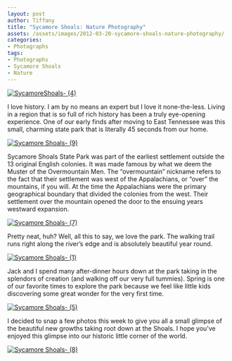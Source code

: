 ```yaml
---
layout: post
author: Tiffany
title: "Sycamore Shoals: Nature Photography"
assets: /assets/images/2012-03-20-sycamore-shoals-nature-photography/
categories: 
- Photographs
tags: 
- Photographs
- Sycamore Shoals
- Nature
---
```


[![](jekyll_uploads/2012/03/Sycamore-Shoals-4-575x382.jpg "SycamoreShoals- (4)")](http://www.sweetpeonies.com/2012/03/sycamore-shoals-nature-photography/sycamore-shoals-4/)

I love history. I am by no means an expert but I love it none-the-less. Living in a region that is so full of rich history has been a truly eye-opening experience. One of our early finds after moving to East Tennessee was this small, charming state park that is literally 45 seconds from our home.

[![](jekyll_uploads/2012/03/Sycamore-Shoals-9-575x382.jpg "Sycamore Shoals- (9)")](http://www.sweetpeonies.com/2012/03/sycamore-shoals-nature-photography/sycamore-shoals-9/)

Sycamore Shoals State Park was part of the earliest settlement outside the 13 original English colonies. It was made famous by what we deem the Muster of the Overmountain Men. The “overmountain” nickname refers to the fact that their settlement was west of the Appalachians, or “over” the mountains, if you will. At the time the Appalachians were the primary geographical boundary that divided the colonies from the west. Their settlement over the mountain opened the door to the ensuing years westward expansion.

[![](jekyll_uploads/2012/03/Sycamore-Shoals-7-575x382.jpg "Sycamore Shoals- (7)")](http://www.sweetpeonies.com/2012/03/sycamore-shoals-nature-photography/sycamore-shoals-7/)

Pretty neat, huh? Well, all this to say, we love the park. The walking trail runs right along the river’s edge and is absolutely beautiful year round.

[![](jekyll_uploads/2012/03/Sycamore-Shoals-1-575x382.jpg "Sycamore Shoals- (1)")](http://www.sweetpeonies.com/2012/03/sycamore-shoals-nature-photography/sycamore-shoals-1/)

Jack and I spend many after-dinner hours down at the park taking in the splendors of creation (and walking off our very full tummies). Spring is one of our favorite times to explore the park because we feel like little kids discovering some great wonder for the very first time.

[![](jekyll_uploads/2012/03/Sycamore-Shoals-5-575x382.jpg "Sycamore Shoals- (5)")](http://www.sweetpeonies.com/2012/03/sycamore-shoals-nature-photography/sycamore-shoals-5/)

I decided to snap a few photos this week to give you all a small glimpse of the beautiful new growths taking root down at the Shoals. I hope you’ve enjoyed this glimpse into our historic little corner of the world.

[![](jekyll_uploads/2012/03/Sycamore-Shoals-8-575x436.jpg "Sycamore Shoals- (8)")](http://www.sweetpeonies.com/2012/03/sycamore-shoals-nature-photography/sycamore-shoals-8/)